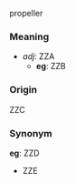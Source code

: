 propeller
### Meaning
+ _adj_: ZZA
    + __eg__: ZZB

### Origin

ZZC

### Synonym

__eg__: ZZD

+ ZZE


